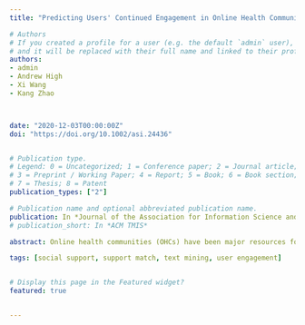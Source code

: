 ```yaml
---
title: "Predicting Users' Continued Engagement in Online Health Communities from the Quantity and Quality of Received Support"

# Authors
# If you created a profile for a user (e.g. the default `admin` user), write the username (folder name) here 
# and it will be replaced with their full name and linked to their profile.
authors:
- admin
- Andrew High
- Xi Wang
- Kang Zhao



date: "2020-12-03T00:00:00Z"
doi: "https://doi.org/10.1002/asi.24436"


# Publication type.
# Legend: 0 = Uncategorized; 1 = Conference paper; 2 = Journal article;
# 3 = Preprint / Working Paper; 4 = Report; 5 = Book; 6 = Book section;
# 7 = Thesis; 8 = Patent
publication_types: ["2"]

# Publication name and optional abbreviated publication name.
publication: In *Journal of the Association for Information Science and Technology*
# publication_short: In *ACM TMIS*

abstract: Online health communities (OHCs) have been major resources for people with similar health concerns to interact with each other. They offer easily accessible platforms for users to seek, receive, and provide supports by posting. Taking the advantage of text mining and machine learning techniques, we identified social support type(s) in each post and a new user's support needs in an OHC. We examined a user's first‐time support‐seeking experience by measuring both quantity and quality of received support. Our results revealed that the amount and match of received support are positive and significant predictors of new users' continued engagement. Our outcomes can provide insight for designing and managing a sustainable OHC by retaining users.

tags: [social support, support match, text mining, user engagement]


# Display this page in the Featured widget?
featured: true


---
```

